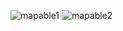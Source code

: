 ![mapable1](https://github.com/user-attachments/assets/cf011e72-3087-4d25-aa7e-7164de9a7d18)
![mapable2](https://github.com/user-attachments/assets/1327ac4c-45a8-44cd-8efc-f35a285df58f)
